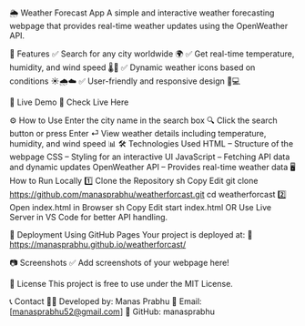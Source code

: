 🌦️ Weather Forecast App
A simple and interactive weather forecasting webpage that provides real-time weather updates using the OpenWeather API.

📌 Features
✅ Search for any city worldwide 🌍
✅ Get real-time temperature, humidity, and wind speed 🌡️💨
✅ Dynamic weather icons based on conditions ☀️🌧️☁️
✅ User-friendly and responsive design 📱💻

🚀 Live Demo
🔗 Check Live Here

⚙️ How to Use
Enter the city name in the search box 🔍
Click the search button or press Enter ⏎
View weather details including temperature, humidity, and wind speed 📊
🛠️ Technologies Used
HTML – Structure of the webpage
CSS – Styling for an interactive UI
JavaScript – Fetching API data and dynamic updates
OpenWeather API – Provides real-time weather data
🖥️ How to Run Locally
1️⃣ Clone the Repository
sh
Copy
Edit
git clone https://github.com/manasprabhu/weatherforcast.git
cd weatherforcast
2️⃣ Open index.html in Browser
sh
Copy
Edit
start index.html
OR
Use Live Server in VS Code for better API handling.

📌 Deployment
Using GitHub Pages
Your project is deployed at:
🔗 https://manasprabhu.github.io/weatherforcast/

📷 Screenshots
✅ Add screenshots of your webpage here!

📜 License
This project is free to use under the MIT License.

📞 Contact
👨‍💻 Developed by: Manas Prabhu
📧 Email: [manasprabhu52@gmail.com]
🔗 GitHub: manasprabhu
